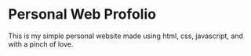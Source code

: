 # Personal Web Profolio
This is my simple personal website made using html, css, javascript, and with a pinch of love.
